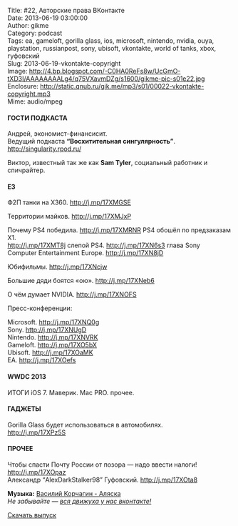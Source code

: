 Title: #22, Авторские права ВКонтакте  
Date: 2013-06-19 03:00:00  
Author: gikme  
Category: podcast  
Tags: ea, gameloft, gorilla glass, ios, microsoft, nintendo, nvidia, ouya, playstation, russianpost, sony, ubisoft, vkontakte, world of tanks, xbox, гуфовский  
Slug: 2013-06-19-vkontakte-copyright  
Image: http://4.bp.blogspot.com/-C0HA0ReFs8w/UcGmO-tXD3I/AAAAAAAALg4/q75VXavmDZg/s1600/gikme-pic-s01e22.jpg  
Enclosure: http://static.qnub.ru/gik.me/mp3/s01/00022-vkontakte-copyright.mp3  
Mime: audio/mpeg

#### ГОСТИ ПОДКАСТА

Андрей, экономист-финансисит.  
Ведущий подкаста **“Восхитительная сингулярность”**.  
<http://singularity.rpod.ru/>

Виктор, известный так же как **Sam Tyler**, социальный работник и  
спичрайтер.

#### E3 

Ф2П танки на X360. <http://j.mp/17XMGSE>

Территории майков. <http://j.mp/17XMJxP> 

Почему PS4 победила. <http://j.mp/17XMRNR> PS4 обошёл по предзаказам X1.  
<http://j.mp/17XMT8j> слепой PS4. <http://j.mp/17XN6s3> глава Sony  
Computer Entertainment Europe. <http://j.mp/17XN8jD> 

Юбифильмы. <http://j.mp/17XNcjw>

Большие дяди боятся «ою». <http://j.mp/17XNeb6>

О чём думает NVIDIA. <http://j.mp/17XNOFS>

Пресс-конференции: 

Microsoft. <http://j.mp/17XNQ0g>  
Sony. <http://j.mp/17XNUgD>  
Nintendo. <http://j.mp/17XNVRK>  
Gameloft. <http://j.mp/17XO5bX>   
Ubisoft. <http://j.mp/17XOaMK>  
EA. <http://j.mp/17XOefs>

#### WWDC 2013

ИТОГИ iOS 7. Маверик. Mac PRO. прочее. 

#### ГАДЖЕТЫ 

<div>

Gorilla Glass будет использоваться в автомобилях.  
<http://j.mp/17XPz5S>

#### ПРОЧЕЕ

Чтобы спасти Почту России от позора — надо ввести налоги!  
<http://j.mp/17XOpaz>  
Александр “AlexDarkStalker98” Гуфовский. <http://j.mp/17XOta8>

**Музыка:** [Василий Корчагин - Аляска](http://vk.com/bacc3)  
*Не забывайте — [вся движуха у нас вконтакте!](http://vk.com/gikme)*

[Скачать выпуск](http://static.qnub.ru/gik.me/mp3/s01/00022-vkontakte-copyright.mp3)

</div>

